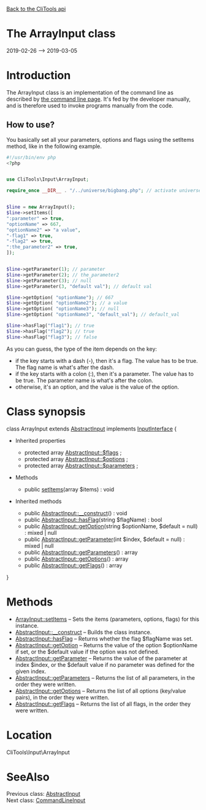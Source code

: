 [Back to the CliTools api](https://github.com/lingtalfi/CliTools/blob/master/doc/api/CliTools.md)



The ArrayInput class
================
2019-02-26 --> 2019-03-05






Introduction
============

The ArrayInput class is an implementation of the command line as described by [the command line page](https://github.com/lingtalfi/CliTools/blob/master/doc/pages/command-line.md).
It's fed by the developer manually, and is therefore used to invoke programs manually from the code.



How to use?
---------------

You basically set all your parameters, options and flags using the setItems method, like in the following example.



```php
#!/usr/bin/env php
<?php


use CliTools\Input\ArrayInput;

require_once __DIR__ . "/../universe/bigbang.php"; // activate universe


$line = new ArrayInput();
$line->setItems([
":parameter" => true,
"optionName" => 667,
"optionName2" => "a value",
"-flag1" => true,
"-flag2" => true,
":the_parameter2" => true,
]);


$line->getParameter(1); // parameter
$line->getParameter(2); // the_parameter2
$line->getParameter(3); // null
$line->getParameter(3, "default val"); // default val

$line->getOption( "optionName"); // 667
$line->getOption( "optionName2"); // a value
$line->getOption( "optionName3"); // null
$line->getOption( "optionName3", "default_val"); // default_val

$line->hasFlag("flag1"); // true
$line->hasFlag("flag2"); // true
$line->hasFlag("flag3"); // false
```


As you can guess, the type of the item depends on the key:

- if the key starts with a dash (-), then it's a flag. The value has to be true. The flag name is what's after the dash.
- if the key starts with a colon (:), then it's a parameter. The value has to be true. The parameter name is what's after the colon.
- otherwise, it's an option, and the value is the value of the option.



Class synopsis
==============


class <span class="pl-k">ArrayInput</span> extends [AbstractInput](https://github.com/lingtalfi/CliTools/blob/master/doc/api/CliTools/Input/AbstractInput.md) implements [InputInterface](https://github.com/lingtalfi/CliTools/blob/master/doc/api/CliTools/Input/InputInterface.md) {

- Inherited properties
    - protected array [AbstractInput::$flags](#property-flags) ;
    - protected array [AbstractInput::$options](#property-options) ;
    - protected array [AbstractInput::$parameters](#property-parameters) ;

- Methods
    - public [setItems](https://github.com/lingtalfi/CliTools/blob/master/doc/api/CliTools/Input/ArrayInput/setItems.md)(array $items) : void

- Inherited methods
    - public [AbstractInput::__construct](https://github.com/lingtalfi/CliTools/blob/master/doc/api/CliTools/Input/AbstractInput/__construct.md)() : void
    - public [AbstractInput::hasFlag](https://github.com/lingtalfi/CliTools/blob/master/doc/api/CliTools/Input/AbstractInput/hasFlag.md)(string $flagName) : bool
    - public [AbstractInput::getOption](https://github.com/lingtalfi/CliTools/blob/master/doc/api/CliTools/Input/AbstractInput/getOption.md)(string $optionName, $default = null) : mixed | null
    - public [AbstractInput::getParameter](https://github.com/lingtalfi/CliTools/blob/master/doc/api/CliTools/Input/AbstractInput/getParameter.md)(int $index, $default = null) : mixed | null
    - public [AbstractInput::getParameters](https://github.com/lingtalfi/CliTools/blob/master/doc/api/CliTools/Input/AbstractInput/getParameters.md)() : array
    - public [AbstractInput::getOptions](https://github.com/lingtalfi/CliTools/blob/master/doc/api/CliTools/Input/AbstractInput/getOptions.md)() : array
    - public [AbstractInput::getFlags](https://github.com/lingtalfi/CliTools/blob/master/doc/api/CliTools/Input/AbstractInput/getFlags.md)() : array

}






Methods
==============

- [ArrayInput::setItems](https://github.com/lingtalfi/CliTools/blob/master/doc/api/CliTools/Input/ArrayInput/setItems.md) &ndash; Sets the items (parameters, options, flags) for this instance.
- [AbstractInput::__construct](https://github.com/lingtalfi/CliTools/blob/master/doc/api/CliTools/Input/AbstractInput/__construct.md) &ndash; Builds the class instance.
- [AbstractInput::hasFlag](https://github.com/lingtalfi/CliTools/blob/master/doc/api/CliTools/Input/AbstractInput/hasFlag.md) &ndash; Returns whether the flag $flagName was set.
- [AbstractInput::getOption](https://github.com/lingtalfi/CliTools/blob/master/doc/api/CliTools/Input/AbstractInput/getOption.md) &ndash; Returns the value of the option $optionName if set, or the $default value if the option was not defined.
- [AbstractInput::getParameter](https://github.com/lingtalfi/CliTools/blob/master/doc/api/CliTools/Input/AbstractInput/getParameter.md) &ndash; Returns the value of the parameter at index $index, or the $default value if no parameter was defined for the given index.
- [AbstractInput::getParameters](https://github.com/lingtalfi/CliTools/blob/master/doc/api/CliTools/Input/AbstractInput/getParameters.md) &ndash; Returns the list of all parameters, in the order they were written.
- [AbstractInput::getOptions](https://github.com/lingtalfi/CliTools/blob/master/doc/api/CliTools/Input/AbstractInput/getOptions.md) &ndash; Returns the list of all options (key/value pairs), in the order they were written.
- [AbstractInput::getFlags](https://github.com/lingtalfi/CliTools/blob/master/doc/api/CliTools/Input/AbstractInput/getFlags.md) &ndash; Returns the list of all flags, in the order they were written.





Location
=============
CliTools\Input\ArrayInput


SeeAlso
==============
Previous class: [AbstractInput](https://github.com/lingtalfi/CliTools/blob/master/doc/api/CliTools/Input/AbstractInput.md)<br>Next class: [CommandLineInput](https://github.com/lingtalfi/CliTools/blob/master/doc/api/CliTools/Input/CommandLineInput.md)<br>
